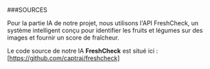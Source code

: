 ###SOURCES

Pour la partie IA de notre projet, nous utilisons l'API FreshCheck, un système intelligent conçu pour identifier les fruits et légumes sur des images et fournir un score de fraîcheur. 


Le code source de notre IA **FreshCheck** est situé ici : [https://github.com/captraj/freshcheck]









